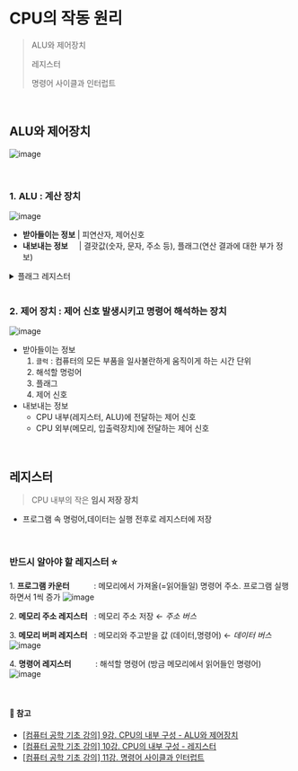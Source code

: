 # CPU의 작동 원리
> ALU와 제어장치
> 
> 레지스터
>
> 명령어 사이클과 인터럽트

<br/>

## ALU와 제어장치
![image](https://github.com/bono039/TIL/assets/67899934/feed4098-2a8e-42eb-92f1-df24228f8199)

<br/>

### 1. ALU : 계산 장치

![image](https://github.com/bono039/TIL/assets/67899934/b2755cfd-d76e-4817-8369-e3968685e25e)

- **받아들이는 정보** | 피연산자, 제어신호
- **내보내는 정보**     | 결괏값(숫자, 문자, 주소 등), 플래그(연산 결과에 대한 부가 정보)
<details>
<summary>플래그 레지스터</summary>
<div markdown="1">

![image](https://github.com/bono039/TIL/assets/67899934/bdee186d-9cde-46ed-9c45-a682f7e85824)
![image](https://github.com/bono039/TIL/assets/67899934/d827e626-a0fa-454a-b316-7b3cf0b8d0b3)


</div>
</details>


<br/>

### 2. 제어 장치 : 제어 신호 발생시키고 명령어 해석하는 장치
![image](https://github.com/bono039/TIL/assets/67899934/e1fde85f-2b07-46c2-a62b-43a0c64fea87)


- 받아들이는 정보
   1. <code>클럭</code> : 컴퓨터의 모든 부품을 일사불란하게 움직이게 하는 시간 단위
   2. 해석할 명렁어
   3. 플래그
   4. 제어 신호
- 내보내는 정보
   - CPU 내부(레지스터, ALU)에 전달하는 제어 신호
   - CPU 외부(메모리, 입출력장치)에 전달하는 제어 신호

<br/>

## 레지스터
> CPU 내부의 작은 **임시 저장 장치**
- 프로그램 속 명렁어,데이터는 실행 전후로 레지스터에 저장

<br/>

### 반드시 알아야 할 레지스터 ⭐
1. **프로그램 카운터**           : 메모리에서 가져올(=읽어들일) 명령어 주소. 프로그램 실행하면서 1씩 증가
![image](https://github.com/bono039/TIL/assets/67899934/24b98075-9023-4229-9b90-af022829ff88)


2. **메모리 주소 레지스터**   : 메모리 주소 저장 ← _주소 버스_

3. **메모리 버퍼 레지스터**   : 메모리와 주고받을 값 (데이터,명령어) ← _데이터 버스_
![image](https://github.com/bono039/TIL/assets/67899934/875ad74a-1c92-41f6-bd7d-3568b2608278)


4. **명령어 레지스터**           : 해석할 명령어 (방금 메모리에서 읽어들인 명령어)
![image](https://github.com/bono039/TIL/assets/67899934/6599aa44-27d7-4633-9c84-0734b5ffea84)



<br/>

#### 🔗 참고
* [[컴퓨터 공학 기초 강의] 9강. CPU의 내부 구성 - ALU와 제어장치](https://youtu.be/lehWiAsIDrQ?feature=shared)
* [[컴퓨터 공학 기초 강의] 10강. CPU의 내부 구성 - 레지스터](https://youtu.be/fSCHizcezTs?feature=shared)
* [[컴퓨터 공학 기초 강의] 11강. 명령어 사이클과 인터럽트](https://youtu.be/3Yz7OnVUM28?feature=shared)
